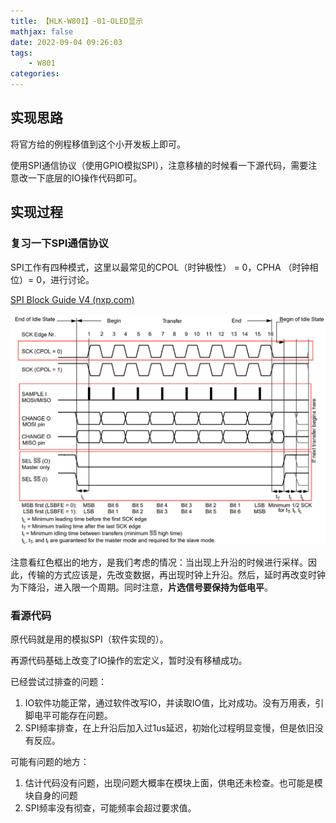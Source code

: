 ```yaml
---
title: 【HLK-W801】-01-OLED显示
mathjax: false
date: 2022-09-04 09:26:03
tags:
    - W801
categories:
---
```


## 实现思路

将官方给的例程移值到这个小开发板上即可。

使用SPI通信协议（使用GPIO模拟SPI），注意移植的时候看一下源代码，需要注意改一下底层的IO操作代码即可。

## 实现过程

### 复习一下SPI通信协议

SPI工作有四种模式，这里以最常见的CPOL（时钟极性） = 0，CPHA （时钟相位）= 0，进行讨论。

[SPI Block Guide V4 (nxp.com)](https://www.nxp.com/files-static/microcontrollers/doc/ref_manual/S12SPIV4.pdf)

![spi](https://raw.githubusercontent.com/PengXuanyao/img-bed/main/20220904100713.png)


注意看红色框出的地方，是我们考虑的情况：当出现上升沿的时候进行采样。因此，传输的方式应该是，先改变数据，再出现时钟上升沿。然后，延时再改变时钟为下降沿，进入限一个周期。同时注意，**片选信号要保持为低电平**。

### 看源代码

原代码就是用的模拟SPI（软件实现的）。

再源代码基础上改变了IO操作的宏定义，暂时没有移植成功。

已经尝试过排查的问题：
1. IO软件功能正常，通过软件改写IO，并读取IO值，比对成功。没有万用表，引脚电平可能存在问题。
2. SPI频率排查，在上升沿后加入过1us延迟，初始化过程明显变慢，但是依旧没有反应。

可能有问题的地方：
1. 估计代码没有问题，出现问题大概率在模块上面，供电还未检查。也可能是模块自身的问题
2. SPI频率没有彻查，可能频率会超过要求值。